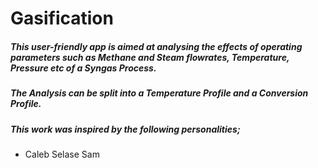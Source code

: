 # Gasification
##### This user-friendly app is aimed at analysing the effects of operating parameters such as Methane and Steam flowrates, Temperature, Pressure etc of a Syngas Process.

##### The Analysis can be split into a Temperature Profile and a Conversion Profile.

##### This work was inspired by the following personalities;
* Caleb Selase Sam
